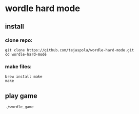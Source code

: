 # wordle hard mode
## install
### clone repo:
```
git clone https://github.com/tejaspolu/wordle-hard-mode.git
cd wordle-hard-mode
```
### make files:
```
brew install make
make
```
## play game
```
./wordle_game
```